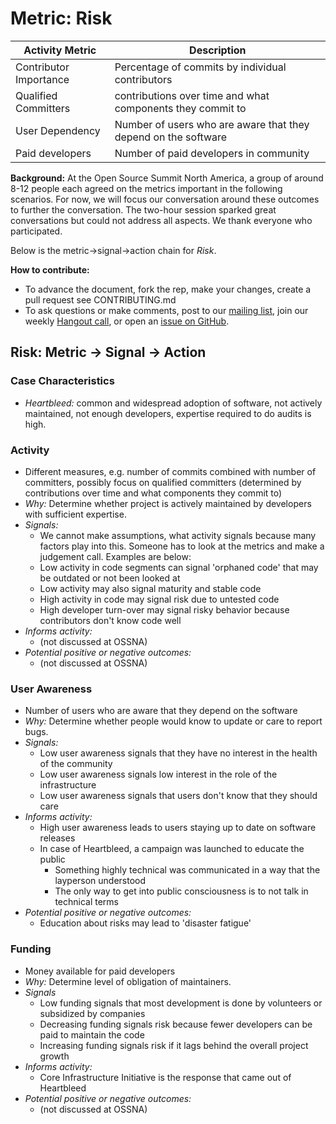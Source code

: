 # Metric: Risk

Activity Metric | Description
--- | ---
Contributor Importance | Percentage of commits by individual contributors
Qualified Committers | contributions over time and what components they commit to
User Dependency | Number of users who are aware that they depend on the software
Paid developers | Number of paid developers in community



**Background:**
At the Open Source Summit North America, a group of around 8-12 people each agreed on the metrics important in the following scenarios.
For now, we will focus our conversation around these outcomes to further the conversation.
The two-hour session sparked great conversations but could not address all aspects.
We thank everyone who participated.

Below is the metric->signal->action chain for *Risk*.

**How to contribute:**
- To advance the document, fork the rep, make your changes, create a pull request see CONTRIBUTING.md
- To ask questions or make comments, post to our [mailing list][ml], join our weekly [Hangout call][ho], or open an [issue on GitHub][issue].

[ml]: https://wiki.linuxfoundation.org/chaoss/metrics#mail-list
[ho]: https://wiki.linuxfoundation.org/chaoss/metrics#weekly-hangout
[issue]: https://github.com/chaoss/metrics/issues

## Risk: Metric -> Signal -> Action

### Case Characteristics
- *Heartbleed:* common and widespread adoption of software, not actively maintained, not enough developers, expertise required to do audits is high.

### Activity
- Different measures, e.g. number of commits combined with number of committers, possibly focus on qualified committers (determined by contributions over time and what components they commit to)
- *Why:* Determine whether project is actively maintained by developers with sufficient expertise.
- *Signals:*
    - We cannot make assumptions, what activity signals because many factors play into this. Someone has to look at the metrics and make a judgement call. Examples are below:
    - Low activity in code segments can signal 'orphaned code' that may be outdated or not been looked at
    - Low activity may also signal maturity and stable code
    - High activity in code may signal risk due to untested code
    - High developer turn-over may signal risky behavior because contributors don't know code well
- *Informs activity:*
    - (not discussed at OSSNA)
- *Potential positive or negative outcomes:*
    - (not discussed at OSSNA)

### User Awareness
- Number of users who are aware that they depend on the software
- *Why:* Determine whether people would know to update or care to report bugs.
- *Signals:*
    - Low user awareness signals that they have no interest in the health of the community
    - Low user awareness signals low interest in the role of the infrastructure
    - Low user awareness signals that users don't know that they should care
- *Informs activity:*
    - High user awareness leads to users staying up to date on software releases
    - In case of Heartbleed, a campaign was launched to educate the public
        - Something highly technical was communicated in a way that the layperson understood
        - The only way to get into public consciousness is to not talk in technical terms
- *Potential positive or negative outcomes:*
    - Education about risks may lead to 'disaster fatigue'

### Funding
- Money available for paid developers
- *Why:* Determine level of obligation of maintainers.
- *Signals*
    - Low funding signals that most development is done by volunteers or subsidized by companies
    - Decreasing funding signals risk because fewer developers can be paid to maintain the code
    - Increasing funding signals risk if it lags behind the overall project growth
- *Informs activity:*
    - Core Infrastructure Initiative is the response that came out of Heartbleed
- *Potential positive or negative outcomes:*
    - (not discussed at OSSNA)
